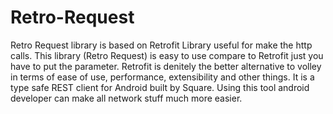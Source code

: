 # Retro-Request
Retro Request library is based on Retrofit Library useful for make the http calls. This library (Retro Request) is easy to use compare to Retrofit just you have to put the parameter. Retrofit is denitely the better alternative to volley in terms of ease of use, performance, extensibility and other things.  It is a type safe REST client for Android built by Square.  Using this tool android developer can make all network stuff much more easier. 
